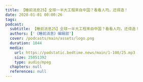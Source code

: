 ```yaml
---
title: 【睡前消息25】全球一半大工程来自中国？看看人均，还得造！
date: 2020-01-01 00:00:26
tags:
podcast:
  subtitle: 【睡前消息25】全球一半大工程来自中国？看看人均，还得造！
  authors: ['《睡前消息》编辑部']
  cover: /podcasts/main/assets/logo.png
  duration: 1044
  media:
    url: https://podstatic.bedtime.news/main/1-100/25.mp3
    size: 25051392
    type: audio/mpeg
  chapters: null
  references: null
---
```

